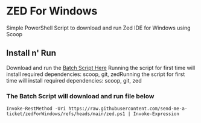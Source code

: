 # ZED For Windows
Simple PowerShell Script to download and run Zed IDE for Windows using Scoop


## Install n' Run
Download and run the [Batch Script Here](https://github.com/send-me-a-ticket/zedForWindows/blob/main/RunZed.bat)
Running the script for first time will install required dependencies: scoop, git, zedRunning the script for first time will install required dependencies: scoop, git, zed

### The Batch Script will download and run file below
```
Invoke-RestMethod -Uri https://raw.githubusercontent.com/send-me-a-ticket/zedForWindows/refs/heads/main/zed.ps1 | Invoke-Expression
```
